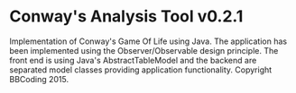 # Conway's Analysis Tool v0.2.1

Implementation of Conway's Game Of Life using Java. The application has been implemented using the Observer/Observable design principle. The front end is using Java's AbstractTableModel and the backend are separated model classes providing application functionality. Copyright BBCoding 2015.
